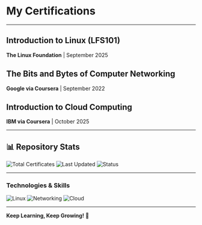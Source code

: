 

# My Certifications


-----


## Introduction to Linux (LFS101)

**The Linux Foundation** | September 2025

## The Bits and Bytes of Computer Networking

**Google via Coursera** | September 2022

## Introduction to Cloud Computing

**IBM via Coursera** | October 2025

-----


## 📊 Repository Stats

![Total Certificates](https://img.shields.io/badge/Total%20Certificates-2-brightgreen?style=for-the-badge&logo=bookmeter)
![Last Updated](https://img.shields.io/badge/Last%20Updated-October%202025-blue?style=for-the-badge&logo=github)
![Status](https://img.shields.io/badge/Status-Active-success?style=for-the-badge)

</div>

-----


### Technologies & Skills

![Linux](https://img.shields.io/badge/Linux-FCC624?style=flat-square&logo=linux&logoColor=black)
![Networking](https://img.shields.io/badge/Networking-0078D4?style=flat-square&logo=googlecloud&logoColor=white)
![Cloud](https://img.shields.io/badge/Cloud-FF9900?style=flat-square&logo=amazon&logoColor=white)

-----

**Keep Learning, Keep Growing!** 🌱


</div>


